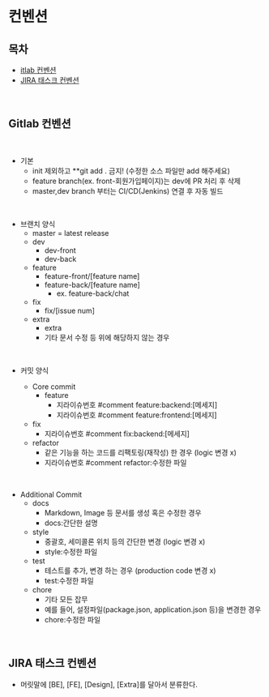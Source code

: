 # 컨벤션

## 목차
- [itlab 컨벤션](#itlab-컨벤션)
- [JIRA 태스크 컨벤션](#JIRA-태스크-컨벤션)

<br>

## Gitlab 컨벤션
<br>

  - 기본
    - init 제외하고 **git add . 금지! (수정한 소스 파일만 add 해주세요) 
    - feature branch(ex. front-회원가입페이지)는 dev에 PR 처리 후 삭제
    - master,dev branch 부터는 CI/CD(Jenkins) 연결 후 자동 빌드

<br>
    
  - 브랜치 양식
    - master = latest release
    - dev
      - dev-front
      - dev-back
    - feature
      - feature-front/[feature name]
      - feature-back/[feature name]
        - ex. feature-back/chat
    - fix
      - fix/[issue num]
    - extra
      - extra
      - 기타 문서 수정 등 위에 해당하지 않는 경우

<br>

  - 커밋 양식

    - Core commit
      - feature
        - 지라이슈번호 #comment feature:backend:[메세지]
        - 지라이슈번호 #comment feature:frontend:[메세지]
    - fix
        - 지라이슈번호 #comment fix:backend:[메세지]
    - refactor
        - 같은 기능을 하는 코드를 리팩토링(재작성) 한 경우 (logic 변경 x)
        - 지라이슈번호 #comment refactor:수정한 파일

<br>

  - Additional Commit
      - docs
          - Markdown, Image 등 문서를 생성 혹은 수정한 경우
          - docs:간단한 설명
      - style
          - 중괄호, 세미콜론 위치 등의 간단한 변경 (logic 변경 x)
          - style:수정한 파일
      - test
          - 테스트를 추가, 변경 하는 경우 (production code 변경 x)
          - test:수정한 파일
      - chore
          - 기타 모든 잡무
          - 예를 들어, 설정파일(package.json, application.json 등)을 변경한 경우
          - chore:수정한 파일

<br>

## JIRA 태스크 컨벤션
- 머릿말에 [BE], [FE], [Design], [Extra]를 달아서 분류한다.
